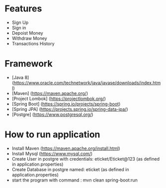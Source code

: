 # Features
- Sign Up
- Sign in
- Depoist Money
- Withdraw Money
- Transactions History

# Framework
- [Java 8] (https://www.oracle.com/technetwork/java/javase/downloads/index.html)
- [Maven] (https://maven.apache.org/)
- [Project Lombok] (https://projectlombok.org/)
- [Spring Boot] (https://spring.io/projects/spring-boot)
- [Spring JPA] (https://projects.spring.io/spring-data-jpa/)
- [Postgre] (https://www.postgresql.org/)

# How to run application
- Install Maven (https://maven.apache.org/install.html)
- Install Mysql (https://www.mysql.com/)
- Create User in postgre with credentials: eticket/Eticket@123 (as defined in application.properties)
- Create Database in postgre named: eticket (as defined in application.properties)
- start the program with command : mvn clean spring-boot:run
